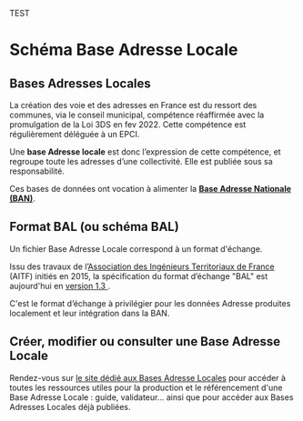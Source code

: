 TEST

# Schéma Base Adresse Locale

## Bases Adresses Locales

La création des voie et des adresses en France est du ressort des communes, via le conseil municipal, compétence réaffirmée avec la promulgation de la Loi 3DS en fev 2022.  Cette compétence est régulièrement déléguée à un EPCI. 

Une **base Adresse locale** est donc l’expression de cette compétence, et regroupe toute les adresses d’une collectivité. Elle est publiée sous sa responsabilité. 

Ces bases de données ont vocation à alimenter la [**Base Adresse Nationale (BAN)**](https://adresse.data.gouv.fr/).



## Format BAL (ou schéma BAL)

Un fichier Base Adresse Locale correspond à un format d'échange. 

Issu des travaux de l’<a href='http://www.aitf.fr/'>Association des Ingénieurs Territoriaux de France</a> (AITF) initiés en 2015, la spécification du format d’échange
"BAL" est aujourd'hui en <a href='https://aitf-sig-topo.github.io/voies-adresses/files/AITF_SIG_Topo_Format_Base_Adresse_Locale_v1.3.pdf'> version 1.3 </a>.

  
C'est le format d’échange à privilégier pour les données Adresse produites localement et leur intégration dans la BAN.  




## Créer, modifier ou consulter une Base Adresse Locale

Rendez-vous sur [le site dédié aux Bases Adresse Locales](https://adresse.data.gouv.fr/bases-locales) pour accéder à toutes les ressources utiles pour la production et le référencement d'une Base Adresse Locale : guide, validateur... ainsi que pour accéder aux Bases Adresses Locales déjà publiées.
